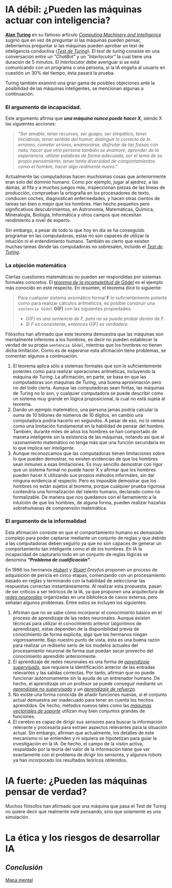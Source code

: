 # IA débil: ¿Pueden las máquinas actuar con inteligencia?
 
**[Alan Turing][0]** en su famoso artículo *[Computing Machinery and Intelligence][1]* sugirió que en vez de preguntar si las máquinas pueden pensar, deberíamos preguntar si las máquinas pueden aprobar un test de inteligencia conductiva (*[Test de Turing][2]*). El *test de turing* consiste en una conversación entre un *"ChatBot"* y un *"Interlocutor"* la cual tiene una duración de 5 minutos. El *Interlocutor* debe averiguar si se está comunicando con un programa o una persona, si la IA engaña al usuario en cuestión un 30% del tiempo, ésta pasará la prueba.
 
Turing también examinó una gran gama de posibles objeciones ante la posibilidad de las máquinas inteligentes, se mencionan algunas a continuación.
 
### El argumento de incapacidad.
 
Este argumento afirma que ***una máquina nunca puede hacer X***, siendo X las siguientes acciones:
 
> *"Ser amable, tener recursos, ser guapo, ser simpático, tener iniciativas, tener sentido del humor, distinguir lo correcto de lo erróneo, cometer errores, enamorarse, disfrutar de las fresas con nata, hacer que otra persona también se enamore, aprender de la experiencia, utilizar palabras de forma adecuada, ser el tema de su propio pensamiento, tener tanta diversidad de comportamientos como el hombre, hacer algo realmente nuevo."*
 
Actualmente las computadoras hacen muchísimas cosas que anteriormente eran solo del dominio humano. Como por ejemplo, jugar al ajedrez, a las damas, al fifa y a muchos juegos más, inspeccionan piezas de las líneas de producción, comprueban la ortografía en los procesadores de texto, conducen coches, diagnostican enfermedades, y hacen otras cientos de tareas tan bien o mejor que los hombres. Han hecho pequeños pero significativos descubrimientos, en Astronomía, Matemáticas, Química, Mineralogía, Biología, Informática y otros campos que necesitan rendimiento a nivel de experto.
 
Sin embargo, a pesar de todo lo que hoy en día se ha conseguido programar en las computadoras, estas no son capaces de utilizar la intuición ni el entendimiento humano. También es cierto que existen muchas tareas donde las computadoras no sobresalen, incluido el *[Test de Turing][2]*.
 
### La objeción matemática
 
Ciertas cuestiones matemáticas no pueden ser respondidas por sistemas formales concretos. El *[teorema de la incompletitud de Gödel][3]* es el ejemplo más conocido en este respecto. En resumen, el teorema dice lo siguiente:
> Para cualquier sistema axiomático formal **F** lo suficientemente potente como para realizar cálculos aritméticos, es posible construir una `sentencia Gödel` **G(F)** con las siguientes propiedades:
> - *G(F) es una sentencia de F, pero no se puede probar dentro de F.*
> - *Si F es consistente, entonces G(F) es verdadero.*
 
Filósofos han afirmado que este teorema demuestra que las máquinas son mentalmente inferiores a los hombres, es decir no pueden establecer la verdad de su propia `sentencia Gödel`, mientras que los hombres no tienen dicha limitación. Como es de esperarse esta afirmación tiene problemas, se comentan algunos a continuación.
 
1) El teorema aplica sólo a sistemas formales que son lo suficientemente potentes como para realizar operaciones aritméticas, incluyendo la máquina de Turing. La afirmación, en parte, se basa en que las computadoras son máquinas de Turing, una buena aproximación pero no del todo cierta. Aunque las computadoras sean finitas, las máquinas de Turing no lo son, y cualquier computadora se puede describir como un sistema muy grande en lógica proposicional, la cual no está sujeta al teorema.
2) Dando un ejemplo matemático, una persona jamás podría calcular la suma de 10 billones de números de 10 dígitos, en cambio una computadora podría hacerlo en segundos. A pesar de eso, no lo vemos como una limitación fundamental en la habilidad de pensar del hombre. También, durante miles de años los hombres se han comportado de manera inteligente sin la existencia de las máquinas, notando así que el razonamiento matemático no tenga más que una función secundaria en lo que implica *ser inteligente*.
3) Aunque reconozcamos que las computadoras tienen limitaciones sobre lo que pueden demostrar, no existen evidencias de que los hombres sean inmunes a esas limitaciones. Es muy sencillo demostrar con rigor que un sistema formal no puede hacer X y afirmar que los hombres pueden hacer X utilizando sus propios métodos informales, sin dar ninguna evidencia al respecto. Pero es imposible demostrar que los hombres no están sujetos al teorema, porque cualquier prueba rigurosa contendría una formalización del talento humano, declarado como no formalizable. De manera que nos quedamos con el llamamiento a la intuición de que los hombres, de alguna forma, pueden realizar hazañas sobrehumanas de comprensión matemática.

### El argumento de la informalidad

Esta afirmación consiste en que el comportamiento humano es demasiado complejo para poder captarse mediante un conjunto de reglas y que debido a las computadoras deben seguirlo ya que no son capaces de generar un comportamiento tan inteligente como el de los hombres. En IA la incapacidad de capturarlo todo en un conjunto de reglas lógicas se denomina ***"Problema de cualificación"***.
 
En 1986 los hermanos *[Hubert][4]* y *[Stuart][5] Dreyfus* proponen un proceso de adquisición de pericia en cinco etapas, comenzando con un procesamiento basado en reglas y terminando con la habilidad de seleccionar las respuestas correctas instantáneamente. Al realizar esta propuesta, pasan de ser críticos a ser teóricos de la IA, ya que proponen una arquitectura de *[redes neuronales][6]* organizadas en una biblioteca de casos extensa, pero señalan algunos problemas. Entre estos se incluyen los siguientes:
 
1) Afirman que no se sabe cómo incorporar el conocimiento básico en el proceso de aprendizaje de las redes neuronales. Aunque existen técnicas para utilizar el conocimiento anterior (algoritmos de aprendizaje), estas dependen de la disponibilidad previa de conocimiento de forma explícita, algo que los hermanos niegan vigorosamente. Bajo nuestro punto de vista, esta es una buena razón para realizar un rediseño serio de los modelos actuales del procesamiento neuronal de forma que puedan sacar provecho del conocimiento aprendido anteriormente.
2) El aprendizaje de redes neuronales es una forma de *[aprendizaje supervisado][7]*, que requiere la identificación anterior de las entradas relevantes y las salidas correctas. Por tanto, afirman que no puede funcionar autónomamente sin la ayuda de un entrenador humano. De hecho, el aprendizaje sin un profesor se puede conseguir mediante un *[aprendizaje no supervisado][8]* y un *[aprendizaje de refuerzo][9]*.
3) No existe una forma conocida de añadir funciones nuevas, si el conjunto actual demuestra ser inadecuado para tener en cuenta los hechos aprendidos. De hecho, métodos nuevos tales como las *[máquinas vectoriales de soporte][10]* utilizan muy bien conjuntos grandes de funciones.
4) El cerebro es capaz de dirigir sus sensores para buscar la información relevante y procesarla para extraer aspectos relevantes para la situación actual. Sin embargo, afirman que actualmente, los detalles de este mecanismo ni se entienden y ni siquiera se hipotetizan para guiar la investigación en la IA. De hecho, el campo de la visión activa, respaldado por la teoría del valor de la información tiene que ver exactamente con el problema de dirigir los sensores, y algunos robots ya han incorporado los resultados teóricos obtenidos.

# IA fuerte: ¿Pueden las máquinas pensar de verdad?

Muchos filósofos han afirmado que una máquina que pasa el Test de Turing no quiere decir que realmente esté pensando, sino que solamente es una simulación.

# La ética y los riesgos de desarrollar IA


## *Conclusión*


[Mapa mental][mapa]


[0]: https://es.wikipedia.org/wiki/Alan_Turing
[1]: https://web.archive.org/web/20080702224846/http://loebner.net/Prizef/TuringArticle.html
[2]: https://es.wikipedia.org/wiki/Prueba_de_Turing
[3]: https://es.wikipedia.org/wiki/Teoremas_de_incompletitud_de_G%C3%B6del
[4]: https://es.wikipedia.org/wiki/Hubert_Dreyfus
[5]: https://en.wikipedia.org/wiki/Stuart_Dreyfus
[6]: https://es.wikipedia.org/wiki/Red_neuronal_artificial
[7]: https://es.wikipedia.org/wiki/Aprendizaje_supervisado
[8]: https://es.wikipedia.org/wiki/Aprendizaje_no_supervisado
[9]: https://es.wikipedia.org/wiki/Aprendizaje_por_refuerzo
[10]: https://es.wikipedia.org/wiki/M%C3%A1quinas_de_vectores_de_soporte


[mapa]: https://www.mindomo.com/mindmap/mapa-mental-f54eaa2040cb4e189a54e19fe84b8a11

